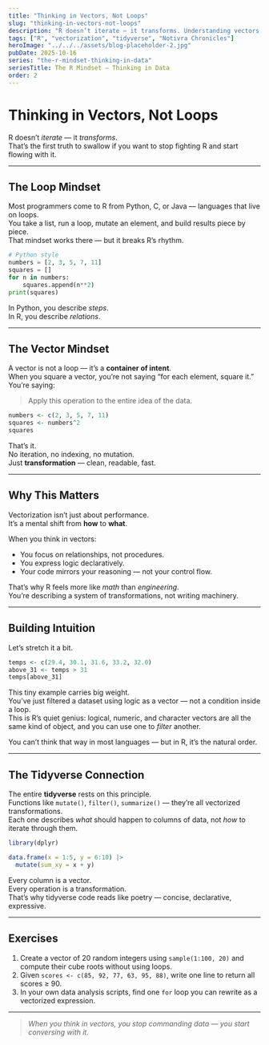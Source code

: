```yaml
---
title: "Thinking in Vectors, Not Loops"
slug: "thinking-in-vectors-not-loops"
description: "R doesn’t iterate — it transforms. Understanding vectors is the key to writing expressive, efficient, and elegant R code."
tags: ["R", "vectorization", "tidyverse", "Notivra Chronicles"]
heroImage: "../../../assets/blog-placeholder-2.jpg"
pubDate: 2025-10-16
series: "the-r-mindset-thinking-in-data"
seriesTitle: The R Mindset — Thinking in Data
order: 2
---
```


# Thinking in Vectors, Not Loops

R doesn’t *iterate* — it *transforms*.  
That’s the first truth to swallow if you want to stop fighting R and start flowing with it.

---

## The Loop Mindset

Most programmers come to R from Python, C, or Java — languages that live on loops.  
You take a list, run a loop, mutate an element, and build results piece by piece.  
That mindset works there — but it breaks R’s rhythm.

```python
# Python style
numbers = [2, 3, 5, 7, 11]
squares = []
for n in numbers:
    squares.append(n**2)
print(squares)
```

In Python, you describe *steps*.  
In R, you describe *relations*.

---

## The Vector Mindset

A vector is not a loop — it’s a **container of intent**.  
When you square a vector, you’re not saying “for each element, square it.”  
You’re saying:  
> Apply this operation to the entire idea of the data.

```r
numbers <- c(2, 3, 5, 7, 11)
squares <- numbers^2
squares
```

That’s it.  
No iteration, no indexing, no mutation.  
Just **transformation** — clean, readable, fast.

---

## Why This Matters

Vectorization isn’t just about performance.  
It’s a mental shift from **how** to **what**.

When you think in vectors:

- You focus on relationships, not procedures.
- You express logic declaratively.
- Your code mirrors your reasoning — not your control flow.

That’s why R feels more like *math* than *engineering*.  
You’re describing a system of transformations, not writing machinery.

---

## Building Intuition

Let’s stretch it a bit.

```r
temps <- c(29.4, 30.1, 31.6, 33.2, 32.0)
above_31 <- temps > 31
temps[above_31]
```

This tiny example carries big weight.  
You’ve just filtered a dataset using logic as a vector — not a condition inside a loop.  
This is R’s quiet genius: logical, numeric, and character vectors are all the same kind of object, and you can use one to *filter* another.

You can’t think that way in most languages — but in R, it’s the natural order.

---

## The Tidyverse Connection

The entire **tidyverse** rests on this principle.  
Functions like `mutate()`, `filter()`, `summarize()` — they’re all vectorized transformations.  
Each one describes *what* should happen to columns of data, not *how* to iterate through them.

```r
library(dplyr)

data.frame(x = 1:5, y = 6:10) |>
  mutate(sum_xy = x + y)
```

Every column is a vector.  
Every operation is a transformation.  
That’s why tidyverse code reads like poetry — concise, declarative, expressive.

---

## Exercises

1. Create a vector of 20 random integers using `sample(1:100, 20)` and compute their cube roots without using loops.  
2. Given `scores <- c(85, 92, 77, 63, 95, 88)`, write one line to return all scores ≥ 90.  
3. In your own data analysis scripts, find one `for` loop you can rewrite as a vectorized expression.

---

> *When you think in vectors, you stop commanding data — you start conversing with it.*

